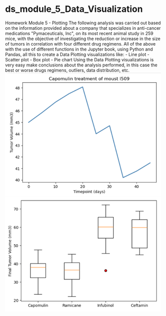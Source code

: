 # ds_module_5_Data_Visualization
Homework Module 5 - Plotting
    The following analysis was carried out based on the information provided about a company that specializes in anti-cancer medications "Pymaceuticals, Inc", on its most recent animal study in 259 mice, with the objective of investigating the reduction or increase in the size of tumors in correlation with four different drug regimens. 
    All of the above with the use of different functions in the Jupyter book, using Python and Pandas, all this to create a Data Plotting visualizations like:
        - Line plot
        - Scatter plot
        - Box plot
        - Pie chart
    Using the Data Plotting visualizations is very easy make conclusions about the analysis performed, in this case the best or worse drugs regimens, outliers, data distribution, etc.
    ![alt text](image.png)
    ![alt text](image-1.png)
